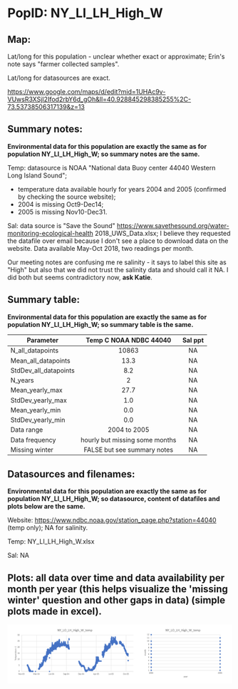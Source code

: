# PopID: NY_LI_LH_High_W

## Map:

Lat/long for this population - unclear whether exact or approximate; Erin's note says "farmer collected samples". 

Lat/long for datasources are exact.

https://www.google.com/maps/d/edit?mid=1UHAc9v-VUwsR3XSjI2Ifod2rbY6d_gOh&ll=40.928845298385255%2C-73.53738506317139&z=13

## Summary notes:

**Environmental data for this population are exactly the same as for population NY_LI_LH_High_W; so summary notes are the same.**

Temp: datasource is NOAA "National data Buoy center 44040 Western Long Island Sound";
- temperature data available hourly for years 2004 and 2005 (confirmed by checking the source website); 
- 2004 is missing Oct9-Dec14; 
- 2005 is missing Nov10-Dec31.

Sal: data source is "Save the Sound" https://www.savethesound.org/water-monitoring-ecological-health 2018_UWS_Data.xlsx; I believe they requested the datafile over email because I don't see a place to download data on the website. Data available May-Oct 2018, two readings per month.

Our meeting notes are confusing me re salinity - it says to label this site as "High" but also that we did not trust the salinity data and should call it NA. I did both but seems contradictory now, **ask Katie**.

## Summary table:

**Environmental data for this population are exactly the same as for population NY_LI_LH_High_W; so summary table is the same.**

| Parameter             | Temp C NOAA NDBC 44040  |      Sal ppt    |
| ----------------------| :---------------------: | :-------------: |
| N_all_datapoints      |          10863          |       NA        |
| Mean_all_datapoints   |         13.3            |       NA        |
| StdDev_all_datapoints |          8.2            |       NA        |
| N_years               |           2             |       NA        |
| Mean_yearly_max       |           27.7          |       NA        |
| StdDev_yearly_max     |            1.0          |       NA        |
| Mean_yearly_min       |            0.0          |       NA        |
| StdDev_yearly_min     |            0.0          |       NA        |
| Data range            |      2004 to 2005       |       NA        |
| Data frequency        |hourly but missing some months|    NA      |
| Missing winter        |  FALSE but see summary notes |    NA      |


## Datasources and filenames:

**Environmental data for this population are exactly the same as for population NY_LI_LH_High_W; so datasource, content of datafiles and plots below are the same.**

Website: https://www.ndbc.noaa.gov/station_page.php?station=44040 (temp only); NA for salinity.

Temp: NY_LI_LH_High_W.xlsx

Sal: NA

## Plots: all data over time and data availability per month per year (this helps visualize the 'missing winter' question and other gaps in data) (simple plots made in excel).

![NY_LI_LH_High_W_summary_plots](../img/NY_LI_LH_High_W_summary_plots.png)
